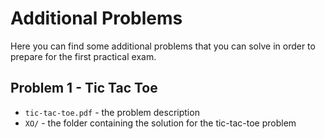 # Additional Problems

Here you can find some additional problems that you can solve in order to prepare for the first practical exam.

## Problem 1 - Tic Tac Toe

- `tic-tac-toe.pdf` - the problem description
- `XO/` - the folder containing the solution for the tic-tac-toe problem